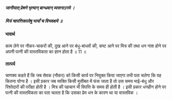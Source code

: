 ##### जानीयात् प्रेषणे भृत्यान् बान्धवान् व्यसनाऽगमे ।
##### मित्रं चापत्तिकालेषु भार्यां च विभवक्षये ॥

#### भावार्थ

काम लेने पर नौकर-चाकरों की, दुख आने पर बंधु-बांधवों की, कष्ट आने पर मित्र की तथा धन नाश होने पर अपनी पत्नी की वास्तविकता का ज्ञान होता है ॥ 11 ॥

#### तात्पर्य

चाणक्य कहते हैं कि जब सेवक (नौकर) को किसी कार्य पर नियुक्त किया जाएगा तभी पता चलेगा कि वह कितना योग्य है । इसी प्रकार जब व्यक्ति किसी मुसीबत में फंस जाता है तो उस समय भाई-बंधु और रिश्तेदारों की परीक्षा होती है । मित्र की पहचान भी विपत्ति के समय ही होती है । इसी प्रकार धनहीन होने पर पत्नी की वास्तविकता का पता चलता है कि उसका प्रेम धन के कारण था या वास्तविक ।